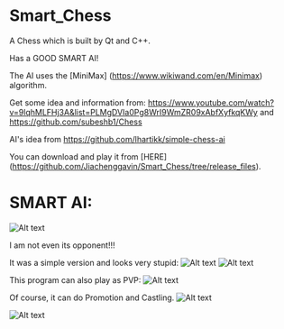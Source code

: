 # Smart_Chess
A Chess which is built by Qt and C++.

Has a GOOD SMART AI!

The AI uses the [MiniMax] (https://www.wikiwand.com/en/Minimax) algorithm.

Get some idea and information from:
https://www.youtube.com/watch?v=9lqhMLFHj3A&list=PLMgDVIa0Pg8WrI9WmZR09xAbfXyfkqKWy
and
https://github.com/subeshb1/Chess

AI's idea from https://github.com/lhartikk/simple-chess-ai

You can download and play it from [HERE] (https://github.com/Jiachenggavin/Smart_Chess/tree/release_files).

# SMART AI:

![Alt text](https://github.com/Jiachenggavin/Smart_Chessraw/master/Screenshots/Lose.gif)

I am not even its opponent!!!

It was a simple version and looks very stupid:
![Alt text](https://github.com/Jiachenggavin/Smart_Chessraw/master/Screenshots/smallfirst.gif)
![Alt text](https://github.com/Jiachenggavin/Smart_Chessraw/master/Screenshots/smallend.gif)

This program can also play as PVP:
![Alt text](https://github.com/Jiachenggavin/Smart_Chessraw/master/Screenshots/PvP.gif)

Of course, it can do Promotion and Castling.
![Alt text](https://github.com/Jiachenggavin/Smart_Chessraw/master/Screenshots/promotion.gif)

![Alt text](https://github.com/Jiachenggavin/Smart_Chessraw/master/Screenshots/Castling.gif)
